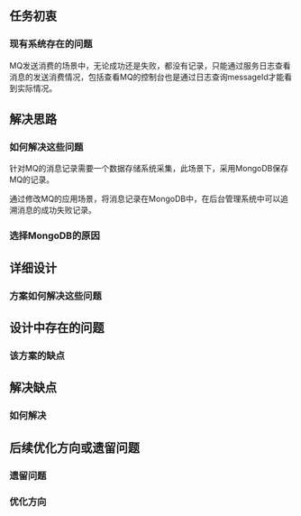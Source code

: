 ## 任务初衷
### 现有系统存在的问题

MQ发送消费的场景中，无论成功还是失败，都没有记录，只能通过服务日志查看消息的发送消费情况，包括查看MQ的控制台也是通过日志查询messageId才能看到实际情况。

## 解决思路
### 如何解决这些问题

针对MQ的消息记录需要一个数据存储系统采集，此场景下，采用MongoDB保存MQ的记录。

通过修改MQ的应用场景，将消息记录在MongoDB中，在后台管理系统中可以追溯消息的成功失败记录。

### 选择MongoDB的原因



## 详细设计
### 方案如何解决这些问题



## 设计中存在的问题
### 该方案的缺点

## 解决缺点
### 如何解决

## 后续优化方向或遗留问题
### 遗留问题
### 优化方向